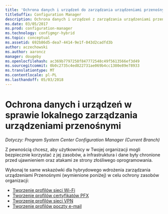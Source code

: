```yaml
---
title: 'Ochrona danych i urządzeń do zarządzania urządzeniami przenośnymi lokalnej '
titleSuffix: Configuration Manager
description: Ochrona danych i urządzeń z zarządzania urządzeniami przenośnymi lokalnymi w programie Configuration Manager.
ms.date: 03/05/2017
ms.prod: configuration-manager
ms.technology: configmgr-hybrid
ms.topic: conceptual
ms.assetid: 692b86d5-dea7-4414-9e1f-043d2cadfd3b
author: aczechowski
ms.author: aaroncz
manager: dougeby
ms.openlocfilehash: ac369b7797258f847772548c49f5613566ef3d49
ms.sourcegitcommit: 0b0c2735c4ed822731ae069b4cc1380e89e78933
ms.translationtype: MT
ms.contentlocale: pl-PL
ms.lasthandoff: 05/03/2018
---
```

# <a name="protect-data-and-devices-in-on-premises-mobile-device-management"></a>Ochrona danych i urządzeń w sprawie lokalnego zarządzania urządzeniami przenośnymi

*Dotyczy: Program System Center Configuration Manager (Current Branch)*

Z pewnością chcesz, aby użytkownicy w Twojej organizacji mogli bezpiecznie korzystać z jej zasobów, a infrastruktura i dane były chronione przed ujawnieniem oraz atakami ze strony złośliwego oprogramowania.

Wykonaj te same wskazówki dla hybrydowego wdrożenia zarządzania urządzeniami Przenośnymi (wymienione poniżej) w celu ochrony zasobów organizacji:

- [Tworzenie profilów sieci Wi-Fi](create-wifi-profiles.md)
- [Tworzenie profilów certyfikatów PFX](create-pfx-certificate-profiles.md)
- [Tworzenie profilów sieci VPN](create-vpn-profiles.md)
- [Tworzenie profilów poczty e-mail](create-exchange-activesync-profiles.md)

